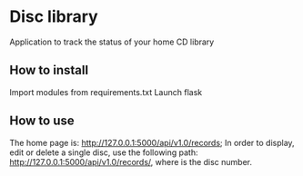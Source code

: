 # Disc library
Application to track the status of your home CD library

## How to install
Import modules from requirements.txt
Launch flask

## How to use
The home page is: http://127.0.0.1:5000/api/v1.0/records;
In order to display, edit or delete a single disc, use the following path: http://127.0.0.1:5000/api/v1.0/records/<ID>, where <ID> is the disc number.

